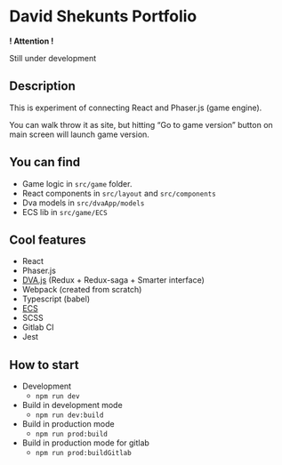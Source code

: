 # David Shekunts Portfolio

**! Attention  !**

Still under development

## Description

This is experiment of connecting React and Phaser.js (game engine).

You can walk throw it as site, but hitting “Go to game version”
button on main screen will launch game version.

## You can find

- Game logic in `src/game` folder.
- React components in `src/layout` and `src/components`
- Dva models in `src/dvaApp/models`
- ECS lib in `src/game/ECS`

## Cool features

- React
- Phaser.js
- [DVA.js](https://github.com/dvajs/dva) (Redux + Redux-saga + Smarter interface)
- Webpack (created from scratch)
- Typescript (babel)
- [ECS](https://en.wikipedia.org/wiki/Entity_component_system)
- SCSS
- Gitlab CI
- Jest

## How to start

- Development
    - `npm run dev`
- Build in development mode
    - `npm run dev:build`
- Build in production mode
    - `npm run prod:build`
- Build in production mode for gitlab
    - `npm run prod:buildGitlab`

